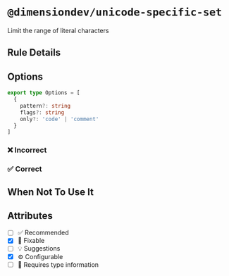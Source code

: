 <!-- begin title -->

# `@dimensiondev/unicode-specific-set`

Limit the range of literal characters

<!-- end title -->

## Rule Details

## Options

<!-- begin options -->

```ts
export type Options = [
  {
    pattern?: string
    flags?: string
    only?: 'code' | 'comment'
  }
]
```

<!-- end options -->

### :x: Incorrect

### :white_check_mark: Correct

## When Not To Use It

## Attributes

<!-- begin attributes -->

- [ ] :white_check_mark: Recommended
- [x] :wrench: Fixable
- [ ] :bulb: Suggestions
- [x] :gear: Configurable
- [ ] :thought_balloon: Requires type information

<!-- end attributes -->
